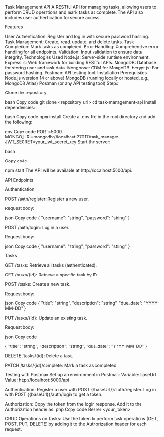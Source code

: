 Task Management API
A RESTful API for managing tasks, allowing users to perform CRUD operations and mark tasks as complete. The API also includes user authentication for secure access.

Features


User Authentication: Register and log in with secure password hashing.
Task Management: Create, read, update, and delete tasks.
Task Completion: Mark tasks as completed.
Error Handling: Comprehensive error handling for all endpoints.
Validation: Input validation to ensure data integrity.
Technologies Used
Node.js: Server-side runtime environment.
Express.js: Web framework for building RESTful APIs.
MongoDB: Database for storing user and task data.
Mongoose: ODM for MongoDB.
bcrypt.js: For password hashing.
Postman: API testing tool.
Installation
Prerequisites
Node.js (version 14 or above)
MongoDB (running locally or hosted, e.g., MongoDB Atlas)
Postman (or any API testing tool)
Steps



Clone the repository:




bash
Copy code
git clone <repository_url>
cd task-management-api
Install dependencies:




bash
Copy code
npm install
Create a .env file in the root directory and add the following:




env
Copy code
PORT=5000
MONGO_URI=mongodb://localhost:27017/task_manager
JWT_SECRET=your_jwt_secret_key
Start the server:

bash

Copy code


npm start
The API will be available at http://localhost:5000/api.



API Endpoints





Authentication


POST /auth/register: Register a new user.




Request body:




json
Copy code
{
  "username": "string",
  "password": "string"
}




POST /auth/login: Log in a user.




Request body:




json
Copy code
{
  "username": "string",
  "password": "string"
}



Tasks



GET /tasks: Retrieve all tasks (authenticated).





GET /tasks/{id}: Retrieve a specific task by ID.



POST /tasks: Create a new task.


Request body:




json
Copy code
{
  "title": "string",
  "description": "string",
  "due_date": "YYYY-MM-DD"
}




PUT /tasks/{id}: Update an existing task.


Request body:



json
Copy code




{
  "title": "string",
  "description": "string",
  "due_date": "YYYY-MM-DD"
}




DELETE /tasks/{id}: Delete a task.




PATCH /tasks/{id}/complete: Mark a task as completed.




Testing with Postman
Set up an environment in Postman:
Variable: baseUrl
Value: http://localhost:5000/api


Authentication:
Register a user with POST {{baseUrl}}/auth/register.
Log in with POST {{baseUrl}}/auth/login to get a token.


Authorization:
Copy the token from the login response.
Add it to the Authorization header as:
php
Copy code
Bearer <your_token>



CRUD Operations on Tasks:
Use the token to perform task operations (GET, POST, PUT, DELETE) by adding it to the Authorization header for each request.
